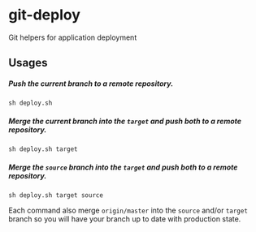 git-deploy
==========

Git helpers for application deployment

## Usages

##### Push the current branch to a remote repository.

```
sh deploy.sh
```

##### Merge the current branch into the `target` and push both to a remote repository.

```
sh deploy.sh target
```

##### Merge the `source` branch into the `target` and push both to a remote repository.

```
sh deploy.sh target source
```

Each command also merge `origin/master` into the `source` and/or `target` branch so you will have your branch up to date with production state.
